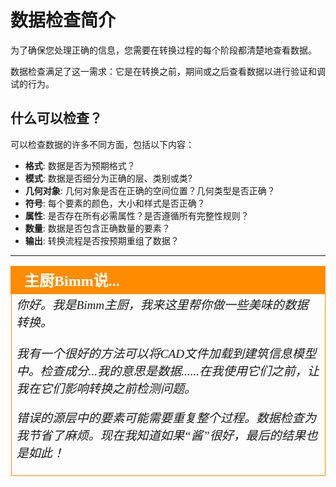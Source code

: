 # 数据检查简介 #

为了确保您处理正确的信息，您需要在转换过程的每个阶段都清楚地查看数据。

数据检查满足了这一需求：它是在转换之前，期间或之后查看数据以进行验证和调试的行为。

## 什么可以检查？ ##
可以检查数据的许多不同方面，包括以下内容：

- **格式**: 数据是否为预期格式？
- **模式**: 数据是否细分为正确的层、类别或类?
- **几何对象**: 几何对象是否在正确的空间位置？几何类型是否正确？
- **符号**: 每个要素的颜色，大小和样式是否正确？
- **属性**: 是否存在所有必需属性？是否遵循所有完整性规则？
- **数量**: 数据是否包含正确数量的要素？
- **输出**: 转换流程是否按预期重组了数据？
---

<!--Person X Says Section-->

<table style="border-spacing: 0px">
<tr>
<td style="vertical-align:middle;background-color:darkorange;border: 2px solid darkorange">
<i class="fa fa-quote-left fa-lg fa-pull-left fa-fw" style="color:white;padding-right: 12px;vertical-align:text-top"></i>
<span style="color:white;font-size:x-large;font-weight: bold;font-family:serif">主厨Bimm说...</span>
</td>
</tr>

<tr>
<td style="border: 1px solid darkorange">
<span style="font-family:serif; font-style:italic; font-size:larger">
你好。我是Bimm主厨，我来这里帮你做一些美味的数据转换。 
<br><br>
我有一个很好的方法可以将CAD文件加载到建筑信息模型中。检查成分...我的意思是数据......在我使用它们之前，让我在它们影响转换之前检测问题。 

错误的源层中的要素可能需要重复整个过程。数据检查为我节省了麻烦。现在我知道如果“酱”很好，最后的结果也是如此！
</span>
</td>
</tr>
</table>
